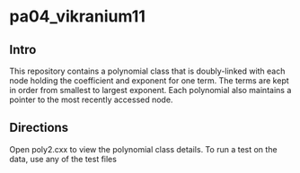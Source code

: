 # pa04_vikranium11

## Intro
<p> This repository contains a polynomial class that is doubly-linked with each node holding the coefficient and exponent for one term. The terms are kept in order from smallest to largest exponent. Each polynomial also maintains a pointer to the most recently accessed node.</p> 

## Directions

<p> Open poly2.cxx to view the polynomial class details. To run a test on the data, use any of the test files </p>
